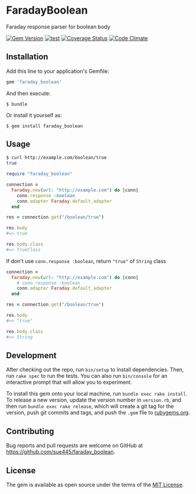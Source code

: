 # FaradayBoolean

Faraday response parser for boolean body

[![Gem Version](https://badge.fury.io/rb/faraday_boolean.svg)](https://badge.fury.io/rb/faraday_boolean)
[![test](https://github.com/sue445/faraday_boolean/actions/workflows/test.yml/badge.svg)](https://github.com/sue445/faraday_boolean/actions/workflows/test.yml)
[![Coverage Status](https://coveralls.io/repos/sue445/faraday_boolean/badge.svg?branch=master&service=github)](https://coveralls.io/github/sue445/faraday_boolean?branch=master)
[![Code Climate](https://codeclimate.com/github/sue445/faraday_boolean/badges/gpa.svg)](https://codeclimate.com/github/sue445/faraday_boolean)

## Installation

Add this line to your application's Gemfile:

```ruby
gem 'faraday_boolean'
```

And then execute:

    $ bundle

Or install it yourself as:

    $ gem install faraday_boolean

## Usage

```sh
$ curl http://example.com/boolean/true
true
```

```ruby
require "faraday_boolean"

connection =
  Faraday.new(url: "http://example.com") do |conn|
    conn.response :boolean
    conn.adapter Faraday.default_adapter
  end

res = connection.get("/boolean/true")

res.body
#=> true

res.body.class
#=> TrueClass
```

If don't use `conn.response :boolean`, return `"true"` of `String` class

```ruby
connection =
  Faraday.new(url: "http://example.com") do |conn|
    # conn.response :boolean
    conn.adapter Faraday.default_adapter
  end

res = connection.get("/boolean/true")

res.body
#=> "true"

res.body.class
#=> String
```

## Development

After checking out the repo, run `bin/setup` to install dependencies. Then, run `rake spec` to run the tests. You can also run `bin/console` for an interactive prompt that will allow you to experiment.

To install this gem onto your local machine, run `bundle exec rake install`. To release a new version, update the version number in `version.rb`, and then run `bundle exec rake release`, which will create a git tag for the version, push git commits and tags, and push the `.gem` file to [rubygems.org](https://rubygems.org).

## Contributing

Bug reports and pull requests are welcome on GitHub at https://github.com/sue445/faraday_boolean.


## License

The gem is available as open source under the terms of the [MIT License](http://opensource.org/licenses/MIT).

